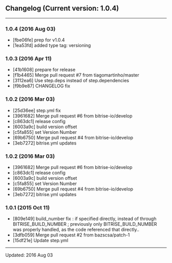 ## Changelog (Current version: 1.0.4)

-----------------

### 1.0.4 (2016 Aug 03)

* [fbe06fe] prep for v1.0.4
* [1ea53fd] added type tag: versioning

### 1.0.3 (2016 Apr 11)

* [41b1608] prepare for release
* [f1b4465] Merge pull request #7 from tiagomartinho/master
* [3112ea6] Use step.deps instead of step.dependencies
* [f9b9e87] CHANGELOG fix

### 1.0.2 (2016 Mar 03)

* [25d36ee] step.yml fix
* [3961682] Merge pull request #6 from bitrise-io/develop
* [c863dc1] release config
* [6003a9c] build version offset
* [c5fa855] set Version Number
* [69b6750] Merge pull request #4 from bitrise-io/develop
* [3eb7272] bitrise.yml updates

### 1.0.2 (2016 Mar 03)

* [3961682] Merge pull request #6 from bitrise-io/develop
* [c863dc1] release config
* [6003a9c] build version offset
* [c5fa855] set Version Number
* [69b6750] Merge pull request #4 from bitrise-io/develop
* [3eb7272] bitrise.yml updates

### 1.0.1 (2015 Oct 11)

* [809e149] build_number fix : if specified directly, instead of through BITRISE_BUILD_NUMBER ; previously only BITRISE_BUILD_NUMBER was properly handled, as the code referenced that directly..
* [3dfb059] Merge pull request #2 from bazscsa/patch-1
* [15df21e] Update step.yml

-----------------

Updated: 2016 Aug 03
